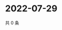 # 2022-07-29

共 0 条

<!-- BEGIN WEIBO -->
<!-- 最后更新时间 Fri Jul 29 2022 18:01:31 GMT+0800 (China Standard Time) -->

<!-- END WEIBO -->
